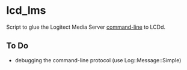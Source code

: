 # lcd_lms
Script to glue the Logitect Media Server 
[command-line](http://wiki.slimdevices.com/index.php/Logitech_Media_Server_CLI) to LCDd.

## To Do
- debugging the command-line protocol (use Log::Message::Simple)
